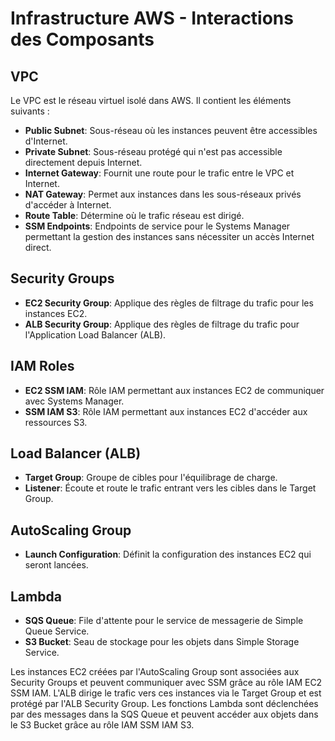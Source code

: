 # Infrastructure AWS - Interactions des Composants

## VPC
Le VPC est le réseau virtuel isolé dans AWS. Il contient les éléments suivants :
- **Public Subnet**: Sous-réseau où les instances peuvent être accessibles d'Internet.
- **Private Subnet**: Sous-réseau protégé qui n'est pas accessible directement depuis Internet.
- **Internet Gateway**: Fournit une route pour le trafic entre le VPC et Internet.
- **NAT Gateway**: Permet aux instances dans les sous-réseaux privés d'accéder à Internet.
- **Route Table**: Détermine où le trafic réseau est dirigé.
- **SSM Endpoints**: Endpoints de service pour le Systems Manager permettant la gestion des instances sans nécessiter un accès Internet direct.

## Security Groups
- **EC2 Security Group**: Applique des règles de filtrage du trafic pour les instances EC2.
- **ALB Security Group**: Applique des règles de filtrage du trafic pour l'Application Load Balancer (ALB).

## IAM Roles
- **EC2 SSM IAM**: Rôle IAM permettant aux instances EC2 de communiquer avec Systems Manager.
- **SSM IAM S3**: Rôle IAM permettant aux instances EC2 d'accéder aux ressources S3.

## Load Balancer (ALB)
- **Target Group**: Groupe de cibles pour l'équilibrage de charge.
- **Listener**: Écoute et route le trafic entrant vers les cibles dans le Target Group.

## AutoScaling Group
- **Launch Configuration**: Définit la configuration des instances EC2 qui seront lancées.

## Lambda
- **SQS Queue**: File d'attente pour le service de messagerie de Simple Queue Service.
- **S3 Bucket**: Seau de stockage pour les objets dans Simple Storage Service.

Les instances EC2 créées par l'AutoScaling Group sont associées aux Security Groups et peuvent communiquer avec SSM grâce au rôle IAM EC2 SSM IAM. L'ALB dirige le trafic vers ces instances via le Target Group et est protégé par l'ALB Security Group. Les fonctions Lambda sont déclenchées par des messages dans la SQS Queue et peuvent accéder aux objets dans le S3 Bucket grâce au rôle IAM SSM IAM S3.